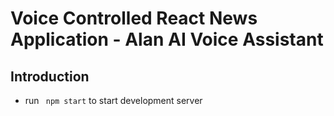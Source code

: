 # Voice Controlled React News Application - Alan AI Voice Assistant





## Introduction

- run ``` npm start``` to start development server
